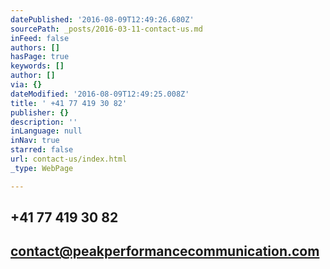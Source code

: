 ```yaml
---
datePublished: '2016-08-09T12:49:26.680Z'
sourcePath: _posts/2016-03-11-contact-us.md
inFeed: false
authors: []
hasPage: true
keywords: []
author: []
via: {}
dateModified: '2016-08-09T12:49:25.008Z'
title: ' +41 77 419 30 82'
publisher: {}
description: ''
inLanguage: null
inNav: true
starred: false
url: contact-us/index.html
_type: WebPage

---
```

## +41 77 419 30 82

## contact@peakperformancecommunication.com